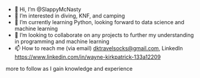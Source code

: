 - 👋 Hi, I’m @SlappyMcNasty
- 👀 I’m interested in diving, KNF, and camping
- 🌱 I’m currently learning Python, looking forward to data science and machine learning
- 💞️ I’m looking to collaborate on any projects to further my understanding in programming and machine learning
- 📫 How to reach me (via email) dktravelsocks@gmail.com, LinkedIn https://www.linkedin.com/in/wayne-kirkpatrick-133a12209

<!---
SlappyMcNasty/SlappyMcNasty is a ✨ special ✨ repository because its `README.md` (this file) appears on your GitHub profile.
You can click the Preview link to take a look at your changes.
--->
more to follow as I gain knowledge and experience
